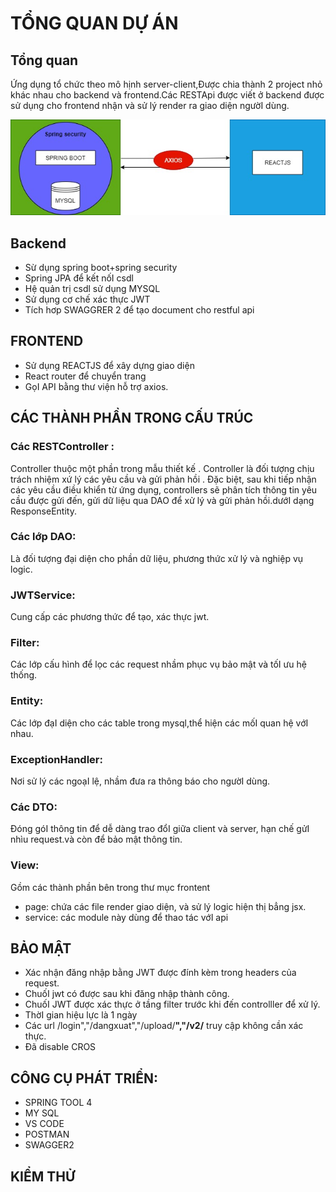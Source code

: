 # TỔNG QUAN DỰ ÁN
## Tổng quan
Ứng dụng tổ chức theo mô hịnh server-client,Được chia thành 2 project nhỏ khác nhau cho backend và frontend.Các RESTApi được viết ở backend được sử dụng cho frontend nhận và sử lý render ra giao diện ngườI dùng.

![alt](https://raw.githubusercontent.com/TNhi27/MiniProjectR2S/main/Document/ktud.jpg)

## Backend
* Sừ dụng spring boot+spring security
* Spring JPA để kết nốI csdl
* Hệ quản trị csdl sử dụng MYSQL
* Sử dụng cơ chế xác thực JWT
* Tích hơp SWAGGRER 2 để tạo document cho restful api
## FRONTEND
* Sử dụng REACTJS để xây dựng giao diện
* React router để chuyển trang
* GọI API bằng thư viện hỗ trợ axios.
## CÁC THÀNH PHẦN TRONG CẤU TRÚC
### Các RESTController :
Controller thuộc một phần trong mẫu thiết kế . Controller là đối tượng chịu trách nhiệm xứ lý các yêu cầu và gửi phản hồi . Đặc biệt, sau khi tiếp nhận các yêu cầu điều khiển từ ứng dụng, controllers sẽ phân tích thông tin yêu cầu được gửi đến, gửi dữ liệu qua DAO  để xử lý và gửi phản hồi.dướI dạng ResponseEntity.

### Các lớp DAO: 
  Là đối tượng đại diện cho phần dữ liệu, phương thức xử lý và nghiệp vụ logic.
### JWTService:
Cung cấp các phương thức để tạo, xác thực jwt.
### Filter:
Các lớp cấu hình để lọc các request nhầm phục vụ bảo mật và tốI ưu hệ thống.
### Entity:
Các lớp đạI diện cho các table trong mysql,thể hiện các mốI quan hệ vớI nhau.
### ExceptionHandler:
Nơi sử lý các ngoạI lệ, nhầm đưa ra thông báo cho ngườI dùng.
### Các DTO:
Đóng góI thông tin để dễ dàng trao đổI giữa client và server, hạn chế gửI nhìu request.và còn để bảo mật thông tin.
### View:
Gồm các thành phần bên trong thư mục frontent 
* page: chứa các file render giao diện, và sử lý logic hiện thị bẳng jsx.
* service: các module này dùng để thao tác vớI api
## BẢO MẬT
* Xác nhận đăng nhập bằng JWT được đính kèm trong headers  của request.
* ChuốI jwt có được sau khi đăng nhập thành công.
* ChuốI JWT được xác thực ở tầng filter trước khi đến controlller để xử lý.
* ThờI gian hiệu lực là 1 ngày
* Các url /login","/dangxuat","/upload/**","/v2/** truy cập không cần xác thực.
* Đã disable CROS 
## CÔNG CỤ PHÁT TRIỂN:
	
* SPRING TOOL 4
* MY SQL 
* VS CODE
* POSTMAN
* SWAGGER2 
## KIỂM THỬ 
